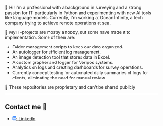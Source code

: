 👋 Hi! I'm a professional with a background in surveying and a strong passion for IT, particularly in Python and experimenting with new AI tools like language models. 
Currently, I'm working at Ocean Infinity, a tech company trying to achieve remote operations at sea.

🔧 My IT-projects are mostly a hobby, but some have made it to implementation. Some of them are:

* Folder management scripts to keep our data organized.
* An autologger for efficient log management.
* An image detection tool that stores data in Excel.
* A custom grapher and logger for Veripos systems.
* Analytics on logs and creating dashboards for survey operations.
* Currently concept testing for automated daily summaries of logs for clients, eliminating the need for manual review.

🚀 These repositories are proprietary and can't be shared publicly

---

## Contact me :iphone:

- [![linkedIn icon](assets/linkedIn-icon.png): LinkedIn][linkedin]

[linkedin]: https://www.linkedin.com/in/edin-smlatic-377251173/
